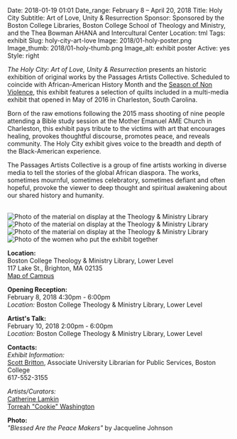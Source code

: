 Date: 2018-01-19 01:01 
Date_range: February 8 – April 20, 2018
Title: Holy City 
Subtitle: Art of Love, Unity & Resurrection
Sponsor: Sponsored by the Boston College Libraries, Boston College School of Theology and Ministry, and the Thea Bowman AHANA and Intercultural Center
Location: tml
Tags: exhibit
Slug: holy-city-art-love
Image: 2018/01-holy-poster.png
Image_thumb: 2018/01-holy-thumb.png
Image_alt: exhibit poster
Active: yes
Style: right

<em>The Holy City: Art of Love, Unity & Resurrection</em> presents an historic exhibition of original works by the Passages Artists Collective.  Scheduled to coincide with African-American History Month and the <a href="http://www.agnt.org/season-for-nonviolence" target="_blank">Season of Non Violence</a>, this exhibit features a selection of quilts included in a multi-media exhibit that opened in May of 2016 in Charleston, South Carolina.  

Born of the raw emotions following the 2015 mass shooting of nine people attending a Bible study session at the Mother Emanuel AME Church in Charleston, this exhibit pays tribute to the victims with art that encourages healing, provokes thoughtful discourse, promotes peace, and reveals community.  The Holy City exhibit gives voice to the breadth and depth of the Black-American experience.

The Passages Artists Collective is a group of fine artists working in diverse media to tell the stories of the global African diaspora.  The works, sometimes mournful, sometimes celebratory, sometimes defiant and often hopeful, provoke the viewer to deep thought and spiritual awakening about our shared history and humanity. 

<br />

<div class="poster">
<img src="/theme/img/exhibits/tml/2018/01-holy-city_01.JPG" alt="Photo of the material on display at the Theology & Ministry Library">
</div>
<div class="poster">
<img src="/theme/img/exhibits/tml/2018/01-holy-city_02.JPG" alt="Photo of the material on display at the Theology & Ministry Library">
</div>
<div class="poster">
<img src="/theme/img/exhibits/tml/2018/01-holy-city_03.JPG" alt="Photo of the material on display at the Theology & Ministry Library">
</div>
<div class="poster">
<img src="/theme/img/exhibits/tml/2018/01-holy-city_04.JPG" alt="Photo of the women who put the exhibit together">
</div>


<strong>Location: </strong><br />
Boston College Theology & Ministry Library, Lower Level<br />
117 Lake St., Brighton, MA  02135<br />
<a href="http://www.bc.edu/bc-web/about/maps-and-directions/brighton-campus-map.html" target="_blank">Map of Campus</a>

<strong>Opening Reception: </strong><br />
February 8, 2018 4:30pm - 6:00pm<br />
<em>Location:</em> Boston College Theology & Ministry Library, Lower Level

<strong>Artist's Talk:</strong><br />
February 10, 2018 2:00pm - 6:00pm <br />
<em>Location:</em> Boston College Theology & Ministry Library, Lower Level

<strong>Contacts:</strong><br />
<em>Exhibit Information:</em><br />
<a href="mailto:scott.britton@bc.edu">Scott Britton</a>, Associate University Librarian for Public Services, Boston College<br />
617-552-3155

<em>Artists/Curators:</em><br />
<a href="mailto:catquiltzmama@gmail.com">Catherine Lamkin</a><br />
<a href="mailto:cookiesews1960@gmail.com">Torreah "Cookie" Washington</a><br />

<strong>Photo:</strong> <br />
<em>"Blessed Are the Peace Makers"</em> by Jacqueline Johnson




